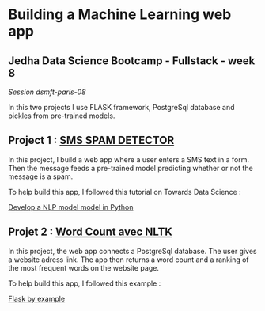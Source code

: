 # Building a Machine Learning web app

## Jedha Data Science Bootcamp - Fullstack - week 8

_Session dsmft-paris-08_

In this two projects I use FLASK framework, PostgreSql database and pickles from pre-trained models. 

## Project 1 : [SMS SPAM DETECTOR](https://github.com/thefifthagreement/jedha-fs-s8-project/tree/master/sms%20spam%20detector)

In this project, I build a web app where a user enters a SMS text in a form. Then the message feeds a pre-trained model predicting whether or not the message is a spam.

To help build this app, I followed this tutorial on Towards Data Science :

[Develop a NLP model model in Python](https://towardsdatascience.com/develop-a-nlp-model-in-python-deploy-it-with-flask-step-by-step-744f3bdd7776)


## Projet 2 : [Word Count avec NLTK](https://github.com/thefifthagreement/jedha-fs-s8-project/tree/master/word_count_nltk)

In this project, the web app connects a PostgreSql database. The user gives a website adress link. The app then returns a word count and a ranking of the most frequent words on the website page.

To help build this app, I followed this example : 

[Flask by example](https://realpython.com/flask-by-example-part-1-project-setup/)
